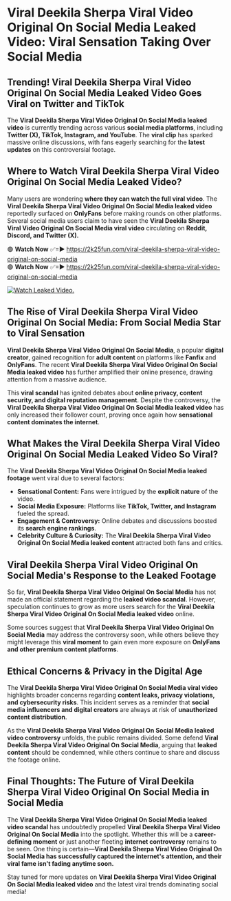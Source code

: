 # Viral Deekila Sherpa Viral Video Original On Social Media Leaked Video: Viral Sensation Taking Over Social Media

## **Trending! Viral Deekila Sherpa Viral Video Original On Social Media Leaked Video Goes Viral on Twitter and TikTok**
The **Viral Deekila Sherpa Viral Video Original On Social Media leaked video** is currently trending across various **social media platforms**, including **Twitter (X), TikTok, Instagram, and YouTube**. The **viral clip** has sparked massive online discussions, with fans eagerly searching for the **latest updates** on this controversial footage.

## **Where to Watch Viral Deekila Sherpa Viral Video Original On Social Media Leaked Video?**
Many users are wondering **where they can watch the full viral video**. The **Viral Deekila Sherpa Viral Video Original On Social Media leaked video** reportedly surfaced on **OnlyFans** before making rounds on other platforms. Several social media users claim to have seen the **Viral Deekila Sherpa Viral Video Original On Social Media viral video** circulating on **Reddit, Discord, and Twitter (X).**

🟢 **Watch Now** ✅=► https://2k25fun.com/viral-deekila-sherpa-viral-video-original-on-social-media  
🟢 **Watch Now** ✅=► https://2k25fun.com/viral-deekila-sherpa-viral-video-original-on-social-media  

[![Watch Leaked Video.](https://miro.medium.com/v2/resize:fit:828/format:webp/1*cilzJN44JGOrTw9NJCrNHA.gif "Watch Leaked Video")](https://2k25fun.com/viral-deekila-sherpa-viral-video-original-on-social-media)

## **The Rise of Viral Deekila Sherpa Viral Video Original On Social Media: From Social Media Star to Viral Sensation**
**Viral Deekila Sherpa Viral Video Original On Social Media**, a popular **digital creator**, gained recognition for **adult content** on platforms like **Fanfix** and **OnlyFans**. The recent **Viral Deekila Sherpa Viral Video Original On Social Media leaked video** has further amplified their online presence, drawing attention from a massive audience.

This **viral scandal** has ignited debates about **online privacy, content security, and digital reputation management**. Despite the controversy, the **Viral Deekila Sherpa Viral Video Original On Social Media leaked video** has only increased their follower count, proving once again how **sensational content dominates the internet**.

## **What Makes the Viral Deekila Sherpa Viral Video Original On Social Media Leaked Video So Viral?**
The **Viral Deekila Sherpa Viral Video Original On Social Media leaked footage** went viral due to several factors:
- **Sensational Content:** Fans were intrigued by the **explicit nature** of the video.
- **Social Media Exposure:** Platforms like **TikTok, Twitter, and Instagram** fueled the spread.
- **Engagement & Controversy:** Online debates and discussions boosted its **search engine rankings**.
- **Celebrity Culture & Curiosity:** The **Viral Deekila Sherpa Viral Video Original On Social Media leaked content** attracted both fans and critics.

## **Viral Deekila Sherpa Viral Video Original On Social Media's Response to the Leaked Footage**
So far, **Viral Deekila Sherpa Viral Video Original On Social Media** has not made an official statement regarding the **leaked video scandal**. However, speculation continues to grow as more users search for the **Viral Deekila Sherpa Viral Video Original On Social Media leaked video** online.

Some sources suggest that **Viral Deekila Sherpa Viral Video Original On Social Media** may address the controversy soon, while others believe they might leverage this **viral moment** to gain even more exposure on **OnlyFans and other premium content platforms**.

## **Ethical Concerns & Privacy in the Digital Age**
The **Viral Deekila Sherpa Viral Video Original On Social Media viral video** highlights broader concerns regarding **content leaks, privacy violations, and cybersecurity risks**. This incident serves as a reminder that **social media influencers and digital creators** are always at risk of **unauthorized content distribution**.

As the **Viral Deekila Sherpa Viral Video Original On Social Media leaked video controversy** unfolds, the public remains divided. Some defend **Viral Deekila Sherpa Viral Video Original On Social Media**, arguing that **leaked content** should be condemned, while others continue to share and discuss the footage online.

## **Final Thoughts: The Future of Viral Deekila Sherpa Viral Video Original On Social Media in Social Media**
The **Viral Deekila Sherpa Viral Video Original On Social Media leaked video scandal** has undoubtedly propelled **Viral Deekila Sherpa Viral Video Original On Social Media** into the spotlight. Whether this will be a **career-defining moment** or just another fleeting **internet controversy** remains to be seen. One thing is certain—**Viral Deekila Sherpa Viral Video Original On Social Media has successfully captured the internet's attention, and their viral fame isn't fading anytime soon.**

Stay tuned for more updates on **Viral Deekila Sherpa Viral Video Original On Social Media leaked video** and the latest viral trends dominating social media!